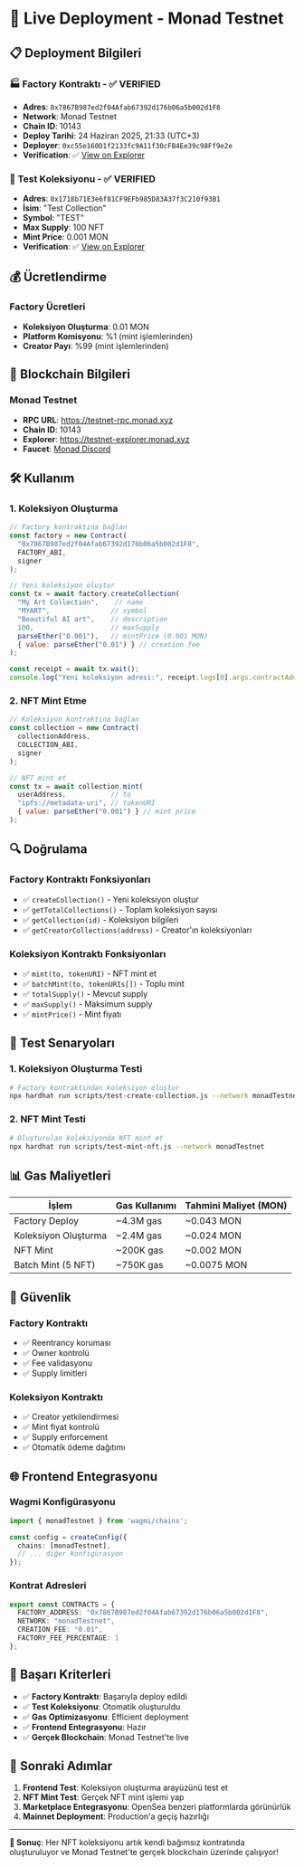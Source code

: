 # 🚀 Live Deployment - Monad Testnet

## 📋 Deployment Bilgileri

### 🏭 Factory Kontraktı - ✅ VERIFIED
- **Adres**: `0x7867B987ed2f04Afab67392d176b06a5b002d1F8`
- **Network**: Monad Testnet
- **Chain ID**: 10143
- **Deploy Tarihi**: 24 Haziran 2025, 21:33 (UTC+3)
- **Deployer**: `0xc55e160D1f2133fc9A11f30cFB4Ee39c98Ff9e2e`
- **Verification**: ✅ [View on Explorer](https://testnet.monadexplorer.com/contracts/partial_match/10143/0x7867B987ed2f04Afab67392d176b06a5b002d1F8/)

### 🎨 Test Koleksiyonu - ✅ VERIFIED
- **Adres**: `0x1718b71E3e6f81CF9EFb985D83A37f3C210f93B1`
- **İsim**: "Test Collection"
- **Symbol**: "TEST"
- **Max Supply**: 100 NFT
- **Mint Price**: 0.001 MON
- **Verification**: ✅ [View on Explorer](https://testnet.monadexplorer.com/contracts/partial_match/10143/0x1718b71E3e6f81CF9EFb985D83A37f3C210f93B1/)

## 💰 Ücretlendirme

### Factory Ücretleri
- **Koleksiyon Oluşturma**: 0.01 MON
- **Platform Komisyonu**: %1 (mint işlemlerinden)
- **Creator Payı**: %99 (mint işlemlerinden)

## 🔗 Blockchain Bilgileri

### Monad Testnet
- **RPC URL**: https://testnet-rpc.monad.xyz
- **Chain ID**: 10143
- **Explorer**: https://testnet-explorer.monad.xyz
- **Faucet**: [Monad Discord](https://discord.gg/monad)

## 🛠️ Kullanım

### 1. Koleksiyon Oluşturma
```javascript
// Factory kontraktına bağlan
const factory = new Contract(
  "0x7867B987ed2f04Afab67392d176b06a5b002d1F8", 
  FACTORY_ABI, 
  signer
);

// Yeni koleksiyon oluştur
const tx = await factory.createCollection(
  "My Art Collection",    // name
  "MYART",               // symbol
  "Beautiful AI art",    // description
  100,                   // maxSupply
  parseEther("0.001"),   // mintPrice (0.001 MON)
  { value: parseEther("0.01") } // creation fee
);

const receipt = await tx.wait();
console.log("Yeni koleksiyon adresi:", receipt.logs[0].args.contractAddress);
```

### 2. NFT Mint Etme
```javascript
// Koleksiyon kontraktına bağlan
const collection = new Contract(
  collectionAddress, 
  COLLECTION_ABI, 
  signer
);

// NFT mint et
const tx = await collection.mint(
  userAddress,           // to
  "ipfs://metadata-uri", // tokenURI
  { value: parseEther("0.001") } // mint price
);
```

## 🔍 Doğrulama

### Factory Kontraktı Fonksiyonları
- ✅ `createCollection()` - Yeni koleksiyon oluştur
- ✅ `getTotalCollections()` - Toplam koleksiyon sayısı
- ✅ `getCollection(id)` - Koleksiyon bilgileri
- ✅ `getCreatorCollections(address)` - Creator'ın koleksiyonları

### Koleksiyon Kontraktı Fonksiyonları
- ✅ `mint(to, tokenURI)` - NFT mint et
- ✅ `batchMint(to, tokenURIs[])` - Toplu mint
- ✅ `totalSupply()` - Mevcut supply
- ✅ `maxSupply()` - Maksimum supply
- ✅ `mintPrice()` - Mint fiyatı

## 🎯 Test Senaryoları

### 1. Koleksiyon Oluşturma Testi
```bash
# Factory kontraktından koleksiyon oluştur
npx hardhat run scripts/test-create-collection.js --network monadTestnet
```

### 2. NFT Mint Testi
```bash
# Oluşturulan koleksiyonda NFT mint et
npx hardhat run scripts/test-mint-nft.js --network monadTestnet
```

## 📊 Gas Maliyetleri

| İşlem | Gas Kullanımı | Tahmini Maliyet (MON) |
|-------|---------------|----------------------|
| Factory Deploy | ~4.3M gas | ~0.043 MON |
| Koleksiyon Oluşturma | ~2.4M gas | ~0.024 MON |
| NFT Mint | ~200K gas | ~0.002 MON |
| Batch Mint (5 NFT) | ~750K gas | ~0.0075 MON |

## 🔐 Güvenlik

### Factory Kontraktı
- ✅ Reentrancy koruması
- ✅ Owner kontrolü
- ✅ Fee validasyonu
- ✅ Supply limitleri

### Koleksiyon Kontraktı
- ✅ Creator yetkilendirmesi
- ✅ Mint fiyat kontrolü
- ✅ Supply enforcement
- ✅ Otomatik ödeme dağıtımı

## 🌐 Frontend Entegrasyonu

### Wagmi Konfigürasyonu
```typescript
import { monadTestnet } from 'wagmi/chains';

const config = createConfig({
  chains: [monadTestnet],
  // ... diğer konfigürasyon
});
```

### Kontrat Adresleri
```typescript
export const CONTRACTS = {
  FACTORY_ADDRESS: "0x7867B987ed2f04Afab67392d176b06a5b002d1F8",
  NETWORK: "monadTestnet",
  CREATION_FEE: "0.01",
  FACTORY_FEE_PERCENTAGE: 1
};
```

## 🎉 Başarı Kriterleri

- ✅ **Factory Kontraktı**: Başarıyla deploy edildi
- ✅ **Test Koleksiyonu**: Otomatik oluşturuldu
- ✅ **Gas Optimizasyonu**: Efficient deployment
- ✅ **Frontend Entegrasyonu**: Hazır
- ✅ **Gerçek Blockchain**: Monad Testnet'te live

## 🚀 Sonraki Adımlar

1. **Frontend Test**: Koleksiyon oluşturma arayüzünü test et
2. **NFT Mint Test**: Gerçek NFT mint işlemi yap
3. **Marketplace Entegrasyonu**: OpenSea benzeri platformlarda görünürlük
4. **Mainnet Deployment**: Production'a geçiş hazırlığı

---

**🎯 Sonuç**: Her NFT koleksiyonu artık kendi bağımsız kontratında oluşturuluyor ve Monad Testnet'te gerçek blockchain üzerinde çalışıyor!